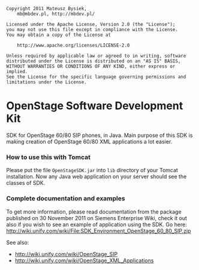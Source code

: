 
    Copyright 2011 Mateusz Bysiek,
        mb@mbdev.pl, http://mbdev.pl/
    
    Licensed under the Apache License, Version 2.0 (the "License");
    you may not use this file except in compliance with the License.
    You may obtain a copy of the License at
    
        http://www.apache.org/licenses/LICENSE-2.0
    
    Unless required by applicable law or agreed to in writing, software
    distributed under the License is distributed on an "AS IS" BASIS,
    WITHOUT WARRANTIES OR CONDITIONS OF ANY KIND, either express or implied.
    See the License for the specific language governing permissions and
    limitations under the License.

OpenStage Software Development Kit
==================================

SDK for OpenStage 60/80 SIP phones, in Java. Main purpose of this SDK is making creation of OpenStage 60/80 XML applications a lot easier.

### How to use this with Tomcat

Please put the file `OpenStageSDK.jar` into `lib` directory of your Tomcat installation. Now any Java web application on your server should see the classes of SDK.

### Complete documentation and examples

To get more information, please read documentation from the package published on 30 November 2011 on Siemens Enterprise Wiki, check it out also if you wish to see an example of application using the SDK. Go here: http://wiki.unify.com/wiki/File:SDK_Environment_OpenStage_60_80_SIP.zip

See also:

* http://wiki.unify.com/wiki/OpenStage_SIP
* http://wiki.unify.com/wiki/OpenStage_XML_Applications
